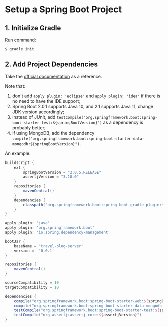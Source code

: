 # Setup a Spring Boot Project

## 1. Initialize Gradle
Run command:
```console
$ gradle init
```

## 2. Add Project Dependencies
Take the [official documentation](https://spring.io/guides/gs/spring-boot/) as a reference.

Note that:
1. don't add `apply plugin: 'eclipse'` and `apply plugin: 'idea'` if there is no need to have the IDE support;
2. Spring Boot 2.0.1 supports Java 10, and 2.1 supports Java 11, change JDK version accordingly;
3. instead of JUnit, add `testCompile("org.springframework.boot:spring-boot-starter-test:${springBootVersion}")` as a dependency is probably better;
4. if using MongoDB, add the dependency `compile("org.springframework.boot:spring-boot-starter-data-mongodb:${springBootVersion}")`.

An example:
```gradle
buildscript {
    ext {
        springBootVersion = "2.0.5.RELEASE"
        assertjVersion = "3.10.0"
    }
    repositories {
        mavenCentral()
    }
    dependencies {
        classpath("org.springframework.boot:spring-boot-gradle-plugin:${springBootVersion}")
    }
}

apply plugin: 'java'
apply plugin: 'org.springframework.boot'
apply plugin: 'io.spring.dependency-management'

bootJar {
    baseName = 'travel-blog-server'
    version =  '0.0.1'
}

repositories {
    mavenCentral()
}

sourceCompatibility = 10
targetCompatibility = 10

dependencies {
    compile("org.springframework.boot:spring-boot-starter-web:${springBootVersion}")
    compile("org.springframework.boot:spring-boot-starter-data-mongodb:${springBootVersion}")
    testCompile("org.springframework.boot:spring-boot-starter-test:${springBootVersion}")
    testCompile("org.assertj:assertj-core:${assertjVersion}")
}
```
